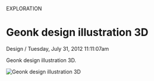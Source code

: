 <p class="type">EXPLORATION</p>

# Geonk design illustration 3D

<p class="meta">Design  /  Tuesday, July 31, 2012 11:11:07am</p>

Geonk design illustration 3D.

![Geonk design illustration 3D](https://farooq-agent.web.app/assets/images/works/large/W8qF7pzj_work_image.png)
